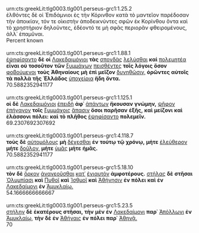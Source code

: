 urn:cts:greekLit:tlg0003.tlg001.perseus-grc1:1.25.2<br>
ἐλθόντες δὲ οἱ Ἐπιδάμνιοι ἐς τὴν Κόρινθον κατὰ τὸ μαντεῖον παρέδοσαν τὴν ἀποικίαν, τόν τε οἰκιστὴν ἀποδεικνύντες σφῶν ἐκ Κορίνθου ὄντα καὶ τὸ χρηστήριον δηλοῦντες, ἐδέοντό τε μὴ σφᾶς περιορᾶν φθειρομένους, ἀλλ᾽ ἐπαμῦναι.<br>
Percent known<br><br>
urn:cts:greekLit:tlg0003.tlg001.perseus-grc1:1.88.1<br>
[ἐψηφίσαντο](http://www.perseus.tufts.edu/hopper/morph?l=ἐψηφίσαντο&la=greek#lexicon) **δὲ** **οἱ** [Λακεδαιμόνιοι](http://www.perseus.tufts.edu/hopper/morph?l=Λακεδαιμόνιοι&la=greek#lexicon) **τὰς** [σπονδὰς](http://www.perseus.tufts.edu/hopper/morph?l=σπονδὰς&la=greek#lexicon) [λελύσθαι](http://www.perseus.tufts.edu/hopper/morph?l=λελύσθαι&la=greek#lexicon) **καὶ** [πολεμητέα](http://www.perseus.tufts.edu/hopper/morph?l=πολεμητέα&la=greek#lexicon) **εἶναι** **οὐ** **τοσοῦτον** **τῶν** [ξυμμάχων](http://www.perseus.tufts.edu/hopper/morph?l=ξυμμάχων&la=greek#lexicon) [πεισθέντες](http://www.perseus.tufts.edu/hopper/morph?l=πεισθέντες&la=greek#lexicon) **τοῖς** **λόγοις** **ὅσον** [φοβούμενοι](http://www.perseus.tufts.edu/hopper/morph?l=φοβούμενοι&la=greek#lexicon) **τοὺς** **Ἀθηναίους** **μὴ** **ἐπὶ** **μεῖζον** [δυνηθῶσιν,](http://www.perseus.tufts.edu/hopper/morph?l=δυνηθῶσιν,&la=greek#lexicon) **ὁρῶντες** **αὐτοῖς** **τὰ** **πολλὰ** **τῆς** **Ἑλλάδος** [ὑποχείρια](http://www.perseus.tufts.edu/hopper/morph?l=ὑποχείρια&la=greek#lexicon) **ἤδη** **ὄντα.**<br>
70.5882352941177<br><br>
urn:cts:greekLit:tlg0003.tlg001.perseus-grc1:1.125.1<br>
**οἱ** **δὲ** [Λακεδαιμόνιοι](http://www.perseus.tufts.edu/hopper/morph?l=Λακεδαιμόνιοι&la=greek#lexicon) [ἐπειδὴ](http://www.perseus.tufts.edu/hopper/morph?l=ἐπειδὴ&la=greek#lexicon) **ἀφ᾽** [ἁπάντων](http://www.perseus.tufts.edu/hopper/morph?l=ἁπάντων&la=greek#lexicon) **ἤκουσαν** **γνώμην,** [ψῆφον](http://www.perseus.tufts.edu/hopper/morph?l=ψῆφον&la=greek#lexicon) [ἐπήγαγον](http://www.perseus.tufts.edu/hopper/morph?l=ἐπήγαγον&la=greek#lexicon) **τοῖς** [ξυμμάχοις](http://www.perseus.tufts.edu/hopper/morph?l=ξυμμάχοις&la=greek#lexicon) [ἅπασιν](http://www.perseus.tufts.edu/hopper/morph?l=ἅπασιν&la=greek#lexicon) **ὅσοι** **παρῆσαν** **ἑξῆς,** **καὶ** **μείζονι** **καὶ** **ἐλάσσονι** **πόλει:** **καὶ** **τὸ** **πλῆθος** [ἐψηφίσαντο](http://www.perseus.tufts.edu/hopper/morph?l=ἐψηφίσαντο&la=greek#lexicon) **πολεμεῖν.**<br>
69.2307692307692<br><br>
urn:cts:greekLit:tlg0003.tlg001.perseus-grc1:4.118.7<br>
**τοὺς** **δὲ** [αὐτομόλους](http://www.perseus.tufts.edu/hopper/morph?l=αὐτομόλους&la=greek#lexicon) **μὴ** [δέχεσθαι](http://www.perseus.tufts.edu/hopper/morph?l=δέχεσθαι&la=greek#lexicon) **ἐν** **τούτῳ** **τῷ** **χρόνῳ,** **μήτε** [ἐλεύθερον](http://www.perseus.tufts.edu/hopper/morph?l=ἐλεύθερον&la=greek#lexicon) **μήτε** [δοῦλον,](http://www.perseus.tufts.edu/hopper/morph?l=δοῦλον,&la=greek#lexicon) **μήτε** [ὑμᾶς](http://www.perseus.tufts.edu/hopper/morph?l=ὑμᾶς&la=greek#lexicon) **μήτε** **ἡμᾶς.**<br>
70.5882352941177<br><br>
urn:cts:greekLit:tlg0003.tlg001.perseus-grc1:5.18.10<br>
**τὸν** **δὲ** [ὅρκον](http://www.perseus.tufts.edu/hopper/morph?l=ὅρκον&la=greek#lexicon) [ἀνανεοῦσθαι](http://www.perseus.tufts.edu/hopper/morph?l=ἀνανεοῦσθαι&la=greek#lexicon) [κατ᾽](http://www.perseus.tufts.edu/hopper/morph?l=κατ᾽&la=greek#lexicon) [ἐνιαυτὸν](http://www.perseus.tufts.edu/hopper/morph?l=ἐνιαυτὸν&la=greek#lexicon) **ἀμφοτέρους.** [στήλας](http://www.perseus.tufts.edu/hopper/morph?l=στήλας&la=greek#lexicon) **δὲ** **στῆσαι** [Ὀλυμπίασι](http://www.perseus.tufts.edu/hopper/morph?l=Ὀλυμπίασι&la=greek#lexicon) **καὶ** [Πυθοῖ](http://www.perseus.tufts.edu/hopper/morph?l=Πυθοῖ&la=greek#lexicon) **καὶ** [Ἰσθμοῖ](http://www.perseus.tufts.edu/hopper/morph?l=Ἰσθμοῖ&la=greek#lexicon) **καὶ** [Ἀθήνησιν](http://www.perseus.tufts.edu/hopper/morph?l=Ἀθήνησιν&la=greek#lexicon) **ἐν** **πόλει** **καὶ** **ἐν** [Λακεδαίμονι](http://www.perseus.tufts.edu/hopper/morph?l=Λακεδαίμονι&la=greek#lexicon) **ἐν** [Ἀμυκλαίῳ.](http://www.perseus.tufts.edu/hopper/morph?l=Ἀμυκλαίῳ.&la=greek#lexicon)<br>
54.1666666666667<br><br>
urn:cts:greekLit:tlg0003.tlg001.perseus-grc1:5.23.5<br>
[στήλην](http://www.perseus.tufts.edu/hopper/morph?l=στήλην&la=greek#lexicon) **δὲ** **ἑκατέρους** **στῆσαι,** **τὴν** **μὲν** **ἐν** [Λακεδαίμονι](http://www.perseus.tufts.edu/hopper/morph?l=Λακεδαίμονι&la=greek#lexicon) **παρ᾽** [Ἀπόλλωνι](http://www.perseus.tufts.edu/hopper/morph?l=Ἀπόλλωνι&la=greek#lexicon) **ἐν** [Ἀμυκλαίῳ,](http://www.perseus.tufts.edu/hopper/morph?l=Ἀμυκλαίῳ,&la=greek#lexicon) **τὴν** **δὲ** **ἐν** [Ἀθήναις](http://www.perseus.tufts.edu/hopper/morph?l=Ἀθήναις&la=greek#lexicon) **ἐν** **πόλει** **παρ᾽** [Ἀθηνᾷ.](http://www.perseus.tufts.edu/hopper/morph?l=Ἀθηνᾷ.&la=greek#lexicon)<br>
70<br><br>
